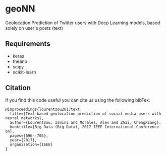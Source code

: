 # geoNN
Geolocation Prediction of Twitter users with Deep Learning models, based solely on user's posts (text)

## Requirements
- keras
- theano
- scipy
- scikit-learn 

## Citation
If you find this code useful you can cite us using the following bibTex:
```
@inproceedings{lourentzou2017text,
  title={Text-based geolocation prediction of social media users with neural networks},
  author={Lourentzou, Ismini and Morales, Alex and Zhai, ChengXiang},
  booktitle={Big Data (Big Data), 2017 IEEE International Conference on},
  pages={696--705},
  year={2017},
  organization={IEEE}
}
```
